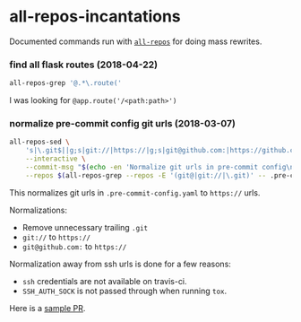 all-repos-incantations
======================

Documented commands run with [`all-repos`][all-repos]
for doing mass rewrites.

[all-repos]: https://github.com/asottile/all-repos

### find all flask routes (2018-04-22)

```bash
all-repos-grep '@.*\.route('
```

I was looking for `@app.route('/<path:path>')`

### normalize pre-commit config git urls (2018-03-07)

```bash
all-repos-sed \
    's|\.git$||g;s|git://|https://|g;s|git@github.com:|https://github.com/|g' .pre-commit-config.yaml \
    --interactive \
    --commit-msg "$(echo -en 'Normalize git urls in pre-commit config\n\nImproves cache performance')" \
    --repos $(all-repos-grep --repos -E '(git@|git://|\.git)' -- .pre-commit-config.yaml)
```

This normalizes git urls in `.pre-commit-config.yaml` to `https://` urls.

Normalizations:
- Remove unnecessary trailing `.git`
- `git://` to `https://`
- `git@github.com:` to `https://`

Normalization away from ssh urls is done for a few reasons:

- `ssh` credentials are not available on travis-ci.
- `SSH_AUTH_SOCK` is not passed through when running `tox`.

Here is a [sample PR](https://github.com/pre-commit/pre-commit/pull/721).
